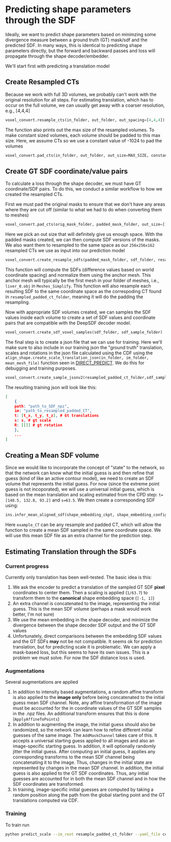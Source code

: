 # Predicting shape parameters through the SDF

Ideally, we want to predict shape parameters based on minimzing some divergence measure between a ground truth (GT) mask/sdf and the predicted SDF. In many ways, this is identical to predicting shape parameters directly, but the forward and backward passes and loss will propagate through the shape decoder/embedder.

We'll start first with predicting a translation model

## Create Resampled CTs

Because we work with full 3D volumes, we probably can't work with the original resolution for all steps. For estimating translation, which has to occur on the full volume, we can usually get away with a coarser resolution, e.g., [4,4,4]

```python
voxel_convert.resample_cts(in_folder, out_folder, out_spacing=[4,4,4])
```
The function also prints out the max size of the resampled volumes. To make constant sized volumes, each volume should be padded to this max size. Here, we assume CTs so we use a constant value of -1024 to pad the volumes
```python
voxel_convert.pad_cts(in_folder, out_folder, out_size=MAX_SIZE, constant_values=-1024
```

## Create GT SDF coordinate/value pairs

To calculate a loss through the shape decoder, we must have GT coordinate/SDF pairs. To do this, we conduct a similar workflow to how we created the resampled CTs. 

First we must pad the original masks to ensure that we don't have any areas where they are cut off (similar to what we had to do when converting them to meshes)
```python
voxel_convert.pad_cts(orig_mask_folder, padded_mask_folder, out_size=[1000,1000,1000], constant_values=0)
```
Here we pick an out size that will definitely give us enough space. With the padded masks created, we can then compute SDF versions of the masks. We also want them to resampled to the same space as our `256x256x162` resampled CTs we use as input into our prediction model

```python
voxel_convert.create_resample_sdfs(padded_mask_folder, sdf_folder, resampled_padded_ct_folder, anchor_mesh)
```
This function will compute the SDFs (difference values based on world coordinate spacing) and normalize them using the anchor mesh. This anchor mesh will typically be the first mesh in your folder of meshes, i.e., `liver_0.obj` in `Meshes_Simplify`. This function will also resample each resulting SDF to the same coordinate space as the correspoding CT found in `resampled_padded_ct_folder`, meaning it will do the padding the resampling. 

Now with appropriate SDF volumes created, we can samples the SDF values inside each volume to create a set of SDF values and coordinate pairs that are compatible with the DeepSDF decoder model. 

```python
voxel_convert.create_sdf_voxel_samples(sdf_folder, sdf_sample_folder)
```

The final step is to create a json file that we can use for training. Here we'll make sure to also include in our training json the "ground truth" translation, scales and rotations in the json file calculated using the CDF using the `align_shape.create_scale_translation_json(in_folder, im_folder, mean_mesh_file)` function seen in [DIRECT_PREDICT](DIRECT_PREDICT.md). We do this for debugging and training purposes. 

```python
voxel_convert.create_sample_jsonv2(resampled_padded_ct_folder,sdf_sample_folder, json_out_path, gt_scale_json_path)
```

The resulting training json will look like this:
```json
[
    {
    path: "path_to_SDF_npz",
    im: "path_to_resampled_padded_CT",
    t: [t_x, t_y, t_z], # Gt translations
    s: s, # gt scale
    R: [[]] # gt rotation
    },
    ...
]
```

## Creating a Mean SDF volume

Since we would like to incorporate the concept of "state" to the network, so that the network can know what the initial guess is and then refine that guess (kind of like an active contour model), we need to create an SDF volume that represents the initial guess. For now (since the extreme point guess is not incoporated), we will use a universal initial guess, which is based on the mean translation and scaling estimated from the CPD step: `t=[148.5, 132.8, 93.2]` and `s=63.5`. We then create a corresponding SDF using:
```python
ins.infer_mean_aligned_sdf(shape_embedding_ckpt, shape_embedding_config, out_path, example_CT, trans=[148.5, 132.8, 93.2], scale=[-1/63.5, -1/63.5, 1/63.5*(5/2)])
```

Here `example_CT` can be any resample and padded CT, which will allow the function to create a mean SDF sampled in the same coordinate space. We will use this mean SDF file as an extra channel for the prediction step. 

## Estimating Translation through the SDFs

### Current progress


Currently only translation has been well-tested. The basic idea is this: 
1. We ask the encoder to predict a translation of the sampled GT SDF **pixel** coordinates to center them. Then a scaling is applied (`1/63.7`) to transform them to the **canonical** shape embedding space (`[-1, 1]`)
2. An extra channel is concatenated to the image, representing the initial guess. This is the mean SDF volume (perhaps a mask would work better, I'm not sure)
2. We use the mean embedding in the shape decoder, and minimize the divergence between the shape decoder SDF output and the GT SDF values
3. Unfortunately, direct comparisons between the embedding SDF values and the GT SDFs **may** not be not compatible. It seems ok for prediction translation, but for predicting scale it is problematic. We can apply a mask-based loss, but this seems to have its own issues. This is a problem we must solve. For now the SDF distance loss is used. 
### Augmentations

Several augmentations are applied
1. In addition to intensity based augmentations, a random affine transform is also applied to the **image only** before being concatenated to the initial guess mean SDF channel. Note, any affine transformation of the image must be accounted for the in coordinate values of the GT SDF samples in the .npz files. An additional transform ensures that this is done (`ApplyAffineToPoints`)
2. In addition to augmenting the image, the initial guess should also be randomized, so the network can learn how to refine different initial guesses of the same image. The `AddMaskChannel` takes care of this. It accepts a universal starting guess applied to all images and also an image-specific starting guess. In addition, it will optionally randomly jitter the initial guess. After computing an initial guess, it applies any corresponding transforms to the mean SDF channel being concatenating it to the image. Thus, changes in the initial state are represented by changes in the mean SDF channel. In addition, the initial guess is also applied to the GT SDF coordinates. Thus, any initial guesses are accounted for in both the mean SDF channel and in how the SDF coordinates are transformed. 
3. In training, image-specific initial guesses are computed by taking a random position along the path from the global starting point and the GT translations computed via CDF. 

### Training

To train run
```bash
python predict_scale --im_root resample_padded_ct_folder --yaml_file config_predict_48.yml --save_path SAVE_PATH --json_list JSON_LIST_PATH --embed_model_path DEEPSDF_CKPT --embed_yaml_file config.yml --mean_sdf_file MEAN_SDF_NIFTY
```


